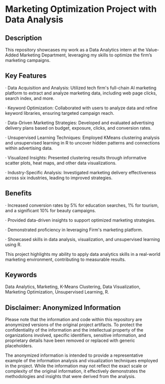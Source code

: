 # Marketing Optimization Project with Data Analysis

## Description
This repository showcases my work as a Data Analytics intern at the Value-Added Marketing Department, leveraging my skills to optimize the firm’s marketing campaigns.

## Key Features

  · Data Acquisition and Analysis: Utilized tech firm's full-chain AI marketing platform to extract and analyze marketing data, including web page clicks, search index, and more.

· Keyword Optimization: Collaborated with users to analyze data and refine keyword libraries, ensuring targeted campaign reach.

· Data-Driven Marketing Strategies: Developed and evaluated advertising delivery plans based on budget, exposure, clicks, and conversion rates.

· Unsupervised Learning Techniques: Employed KMeans clustering analysis and unsupervised learning in R to uncover hidden patterns and connections within advertising data.

· Visualized Insights: Presented clustering results through informative scatter plots, heat maps, and other data visualizations.

· Industry-Specific Analysis: Investigated marketing delivery effectiveness across six industries, leading to improved strategies.

## Benefits

· Increased conversion rates by 5% for education searches, 1% for tourism, and a significant 10% for beauty campaigns.

· Provided data-driven insights to support optimized marketing strategies.

· Demonstrated proficiency in leveraging Firm's marketing platform.

· Showcased skills in data analysis, visualization, and unsupervised learning using R.

This project highlights my ability to apply data analytics skills in a real-world marketing environment, contributing to measurable results.

## Keywords
Data Analytics, Marketing, K-Means Clustering, Data Visualization, Marketing Optimization, Unsupervised Learning, R.

## Disclaimer: Anonymized Information

Please note that the information and code within this repository are anonymized versions of the original project artifacts. To protect the confidentiality of the information and the intellectual property of the organizations involved, specific identifiers, sensitive information, and proprietary details have been removed or replaced with generic placeholders.

The anonymized information is intended to provide a representative example of the information analysis and visualization techniques employed in the project. While the information may not reflect the exact scale or complexity of the original information, it effectively demonstrates the methodologies and insights that were derived from the analysis.
